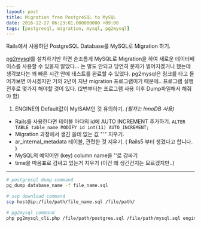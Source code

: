 ```yaml
---
layout: post
title: Migration from PostgreSQL to MySQL
date: 2016-12-27 06:23:01.000000000 +09:00
tags: [postgresql, migration, mysql, pg2mysql]
---
```

Rails에서 사용하던 PostgreSQL Database를 MySQL로 Migration 하기.

[pg2mysql](https://github.com/ChrisLundquist/pg2mysql)를 설치하기만 하면 순조롭게 MySQL로 Migration을 하여 새로운 데이터베이스를 사용할 수 있을지 알았다... 는 말도 안되고 당연히 문제가 벌어지겠거니 했는데 생각보다는 꽤 빠른 시간 안에 테스트를 완료할 수 있었다. pg2mysql은 링크를 타고 들어가보면 아시겠지만 거의 2년이 지난 migration 프로그램이기 때문에.. 프로그램 실행 전후로 몇가지 해야할 것이 있다. (2번부터는 프로그램 사용 이후 Dump파일해서 해줘야 함)

1. ENGINE의 Default값이 MyISAM인 것 유의하기. _(필자는 InnoDB 사용)_
- Rails를 사용한다면 테이블 마다의 id에 AUTO INCREMENT 추가하기.
`ALTER TABLE table_name MODIFY id int(11) AUTO_INCREMENT;`
- Migration 과정에서 생긴 쓸데 없는 값 "\'" 지우기.
- ar\_internal\_metadata 테이블, 관련한 것 지우기. ( Rails5 부터 생겼다고 합니다. )
- MySQL의 예약어인 (key) column name을 ''로 감싸기
- time을 따옴표로 감싸고 있는거 지우기 (이건 왜 생긴건지는 모르겠지만..)

---

```bash
# postgresql dump command
pg_dump database_name -f file_name.sql

# scp download command
scp host@ip:/file/path/file_name.sql /file/path/

# pg2mysql command 
php pg2mysql_cli.php /file/path/postgres.sql /file/path/mysql.sql engine_name
```
